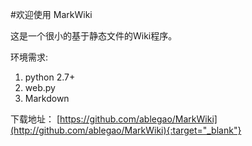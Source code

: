 


#欢迎使用 MarkWiki

这是一个很小的基于静态文件的Wiki程序。

环境需求:

1. python 2.7+
2. web.py
3. Markdown



下载地址：
[https://github.com/ablegao/MarkWiki](http://github.com/ablegao/MarkWiki){:target="_blank"}